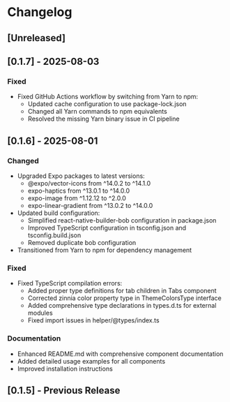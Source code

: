 # Changelog

## [Unreleased]

## [0.1.7] - 2025-08-03

### Fixed
- Fixed GitHub Actions workflow by switching from Yarn to npm:
  - Updated cache configuration to use package-lock.json
  - Changed all Yarn commands to npm equivalents
  - Resolved the missing Yarn binary issue in CI pipeline

## [0.1.6] - 2025-08-01

### Changed
- Upgraded Expo packages to latest versions:
  - @expo/vector-icons from ^14.0.2 to ^14.1.0
  - expo-haptics from ^13.0.1 to ^14.0.0
  - expo-image from ^1.12.12 to ^2.0.0
  - expo-linear-gradient from ^13.0.2 to ^14.0.0
- Updated build configuration:
  - Simplified react-native-builder-bob configuration in package.json
  - Improved TypeScript configuration in tsconfig.json and tsconfig.build.json
  - Removed duplicate bob configuration
- Transitioned from Yarn to npm for dependency management

### Fixed
- Fixed TypeScript compilation errors:
  - Added proper type definitions for tab children in Tabs component
  - Corrected zinnia color property type in ThemeColorsType interface
  - Added comprehensive type declarations in types.d.ts for external modules
  - Fixed import issues in helper/@types/index.ts

### Documentation
- Enhanced README.md with comprehensive component documentation
- Added detailed usage examples for all components
- Improved installation instructions

## [0.1.5] - Previous Release
